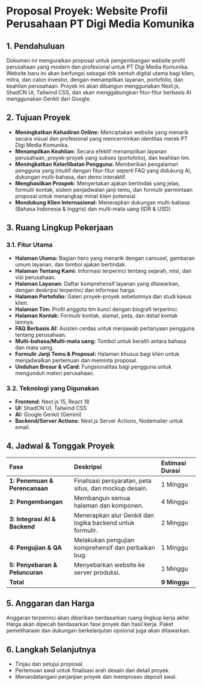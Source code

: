 # Proposal Proyek: Website Profil Perusahaan PT Digi Media Komunika

## 1. Pendahuluan

Dokumen ini menguraikan proposal untuk pengembangan website profil perusahaan yang modern dan profesional untuk PT Digi Media Komunika. Website baru ini akan berfungsi sebagai titik sentuh digital utama bagi klien, mitra, dan calon investor, dengan menampilkan layanan, portofolio, dan keahlian perusahaan. Proyek ini akan dibangun menggunakan Next.js, ShadCN UI, Tailwind CSS, dan akan menggabungkan fitur-fitur berbasis AI menggunakan Genkit dari Google.

## 2. Tujuan Proyek

- **Meningkatkan Kehadiran Online:** Menciptakan website yang menarik secara visual dan profesional yang mencerminkan identitas merek PT Digi Media Komunika.
- **Menampilkan Keahlian:** Secara efektif menampilkan layanan perusahaan, proyek-proyek yang sukses (portofolio), dan keahlian tim.
- **Meningkatkan Keterlibatan Pengguna:** Memberikan pengalaman pengguna yang intuitif dengan fitur-fitur seperti FAQ yang didukung AI, dukungan multi-bahasa, dan demo interaktif.
- **Menghasilkan Prospek:** Menyertakan ajakan bertindak yang jelas, formulir kontak, sistem penjadwalan janji temu, dan formulir permintaan proposal untuk menangkap minat klien potensial.
- **Mendukung Klien Internasional:** Menerapkan dukungan multi-bahasa (Bahasa Indonesia & Inggris) dan multi-mata uang (IDR & USD).

## 3. Ruang Lingkup Pekerjaan

### 3.1. Fitur Utama

- **Halaman Utama:** Bagian hero yang menarik dengan carousel, gambaran umum layanan, dan tombol ajakan bertindak.
- **Halaman Tentang Kami:** Informasi terperinci tentang sejarah, misi, dan visi perusahaan.
- **Halaman Layanan:** Daftar komprehensif layanan yang ditawarkan, dengan deskripsi terperinci dan informasi harga.
- **Halaman Portofolio:** Galeri proyek-proyek sebelumnya dan studi kasus klien.
- **Halaman Tim:** Profil anggota tim kunci dengan biografi terperinci.
- **Halaman Kontak:** Formulir kontak, alamat, peta, dan detail kontak lainnya.
- **FAQ Berbasis AI:** Asisten cerdas untuk menjawab pertanyaan pengguna tentang perusahaan.
- **Multi-bahasa/Multi-mata uang:** Tombol untuk beralih antara bahasa dan mata uang.
- **Formulir Janji Temu & Proposal:** Halaman khusus bagi klien untuk menjadwalkan pertemuan dan meminta proposal.
- **Unduhan Brosur & vCard:** Fungsionalitas bagi pengguna untuk mengunduh materi perusahaan.

### 3.2. Teknologi yang Digunakan

- **Frontend:** Next.js 15, React 18
- **UI:** ShadCN UI, Tailwind CSS
- **AI:** Google Genkit (Gemini)
- **Backend/Server Actions:** Next.js Server Actions, Nodemailer untuk email.

## 4. Jadwal & Tonggak Proyek

| Fase | Deskripsi | Estimasi Durasi |
| :--- | :--- | :--- |
| **1: Penemuan & Perencanaan** | Finalisasi persyaratan, peta situs, dan mockup desain. | 1 Minggu |
| **2: Pengembangan** | Membangun semua halaman dan komponen. | 4 Minggu |
| **3: Integrasi AI & Backend** | Menerapkan alur Genkit dan logika backend untuk formulir. | 2 Minggu |
| **4: Pengujian & QA** | Melakukan pengujian komprehensif dan perbaikan bug. | 1 Minggu |
| **5: Penyebaran & Peluncuran** | Menyebarkan website ke server produksi. | 1 Minggu |
| **Total** | | **9 Minggu** |

## 5. Anggaran dan Harga

Anggaran terperinci akan diberikan berdasarkan ruang lingkup kerja akhir. Harga akan dipecah berdasarkan fase proyek dan hasil kerja. Paket pemeliharaan dan dukungan berkelanjutan opsional juga akan ditawarkan.

## 6. Langkah Selanjutnya

- Tinjau dan setujui proposal.
- Pertemuan awal untuk finalisasi arah desain dan detail proyek.
- Menandatangani perjanjian proyek dan memproses deposit awal.

